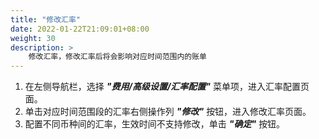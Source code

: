 ```yaml
---
title: "修改汇率"
date: 2022-01-22T21:09:01+08:00
weight: 30
description: >
    修改汇率，修改汇率后将会影响对应时间范围内的账单
---
```


1. 在左侧导航栏，选择 **_"费用/高级设置/汇率配置"_** 菜单项，进入汇率配置页面。
2. 单击对应时间范围段的汇率右侧操作列 **_"修改"_** 按钮，进入修改汇率页面。
3. 配置不同币种间的汇率，生效时间不支持修改，单击 **_"确定"_** 按钮。